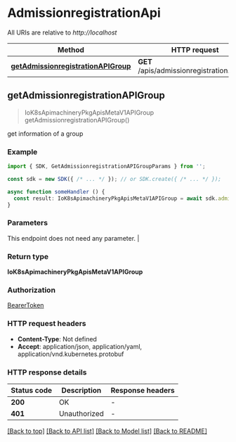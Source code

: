 # AdmissionregistrationApi

All URIs are relative to *http://localhost*

| Method                                               | HTTP request                                         | Description                                          |
| ---------------------------------------------------- | ---------------------------------------------------- | ---------------------------------------------------- |
| [**getAdmissionregistrationAPIGroup**](AdmissionregistrationApi.md#getadmissionregistrationapigroup) | **GET** /apis/admissionregistration.k8s.io/ |  |


## **getAdmissionregistrationAPIGroup**
> IoK8sApimachineryPkgApisMetaV1APIGroup getAdmissionregistrationAPIGroup()

get information of a group

### Example

```typescript
import { SDK, GetAdmissionregistrationAPIGroupParams } from '';

const sdk = new SDK({ /* ... */ }); // or SDK.create({ /* ... */ });

async function someHandler () {
  const result: IoK8sApimachineryPkgApisMetaV1APIGroup = await sdk.admissionregistration.getAdmissionregistrationAPIGroup()
}
```

### Parameters
This endpoint does not need any parameter. |


### Return type

**IoK8sApimachineryPkgApisMetaV1APIGroup**

### Authorization

[BearerToken](../authorization.md#BearerToken)

### HTTP request headers

 - **Content-Type**: Not defined
 - **Accept**: application/json, application/yaml, application/vnd.kubernetes.protobuf


### HTTP response details
| Status code | Description | Response headers |
|-------------|-------------|------------------|
| **200** | OK |  -  |
| **401** | Unauthorized |  -  |

[[Back to top]](AdmissionregistrationApi.md#admissionregistrationapi) [[Back to API list]](../apis.md#documentation) [[Back to Model list]](../models.md#documentation) [[Back to README]](../../readme.md)


